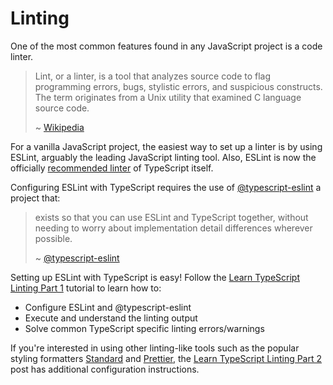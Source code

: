 # Linting

One of the most common features found in any JavaScript project is a code linter.

> Lint, or a linter, is a tool that analyzes source code to flag programming errors, bugs, stylistic errors, and suspicious constructs. The term originates from a Unix utility that examined C language source code. 
>
> ~ [Wikipedia](https://en.wikipedia.org/wiki/Lint_(software))

For a vanilla JavaScript project, the easiest way to set up a linter is by using ESLint, arguably the leading JavaScript linting tool. Also, ESLint is now the officially [recommended linter](https://github.com/Microsoft/TypeScript/issues/29288) of TypeScript itself.

Configuring ESLint with TypeScript requires the use of [@typescript-eslint](https://github.com/typescript-eslint/typescript-eslint) a project that:

> exists so that you can use ESLint and TypeScript together, without needing to worry about implementation detail differences wherever possible.
> 
> ~ [@typescript-eslint](https://github.com/typescript-eslint/typescript-eslint#why-does-this-project-exist)

Setting up ESLint with TypeScript is easy! Follow the [Learn TypeScript Linting Part 1](https://blog.matterhorn.dev/posts/learn-typescript-linting-part-1/) tutorial to learn how to:
- Configure ESLint and @typescript-eslint
- Execute and understand the linting output
- Solve common TypeScript specific linting errors/warnings

If you're interested in using other linting-like tools such as the popular styling formatters [Standard](https://standardjs.com/) and [Prettier](https://prettier.io/), the [Learn TypeScript Linting Part 2](https://blog.matterhorn.dev/posts/learn-typescript-linting-part-2/) post has additional configuration instructions.
